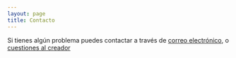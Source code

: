 ```yaml
---
layout: page
title: Contacto
---
```


Si tienes algún problema puedes contactar a través de [correo electrónico](moguimon@gmail.com), o [cuestiones al creador](https://github.com/moguimon/BlogLagrange2/issues/new)
